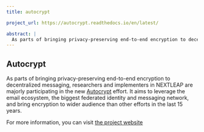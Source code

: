 ```yaml
---
title: autocrypt

project_url: https://autocrypt.readthedocs.io/en/latest/

abstract: |
  As parts of bringing privacy-preserving end-to-end encryption to decentralized messaging, researchers and implementers in NEXTLEAP are majorly participating in the new <a href="https://autocrypt.readthedocs.io/en/latest/">Autocrypt</a> effort. It aims to leverage the email ecosystem, the biggest federated identity and messaging network, and bring encryption to wider audience than other efforts in the last 15 years.
---
```


## Autocrypt

As parts of bringing privacy-preserving end-to-end encryption to decentralized messaging, researchers and implementers in NEXTLEAP are majorly participating in the new <a href="https://autocrypt.readthedocs.io/en/latest/">Autocrypt</a> effort. It aims to leverage the email ecosystem, the biggest federated identity and messaging network, and bring encryption to wider audience than other efforts in the last 15 years.

For more information, you can visit [the project website](https://autocrypt.readthedocs.io/en/latest/)
